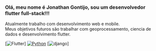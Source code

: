<h3>Olá, meu nome é <b>Jonathan Gontijo</b>, sou um desenvolvedor flutter full-stack!!! </br></h3>
Atualmente trabalho com desenvolvimento web e mobile. </br>
Meus objetivos futuros são trabalhar com geoprocessamento, ciencia de dados e desenvolvimento flutter.

[![Flutter](https://img.shields.io/badge/Flutter-02569B?style=for-the-badge&logo=flutter&logoColor=white)]
[![Python](http://ForTheBadge.com/images/badges/made-with-python.svg)](https://)
[![django](https://img.shields.io/badge/Django-092E20?style=for-the-badge&logo=django&logoColor=white)]



